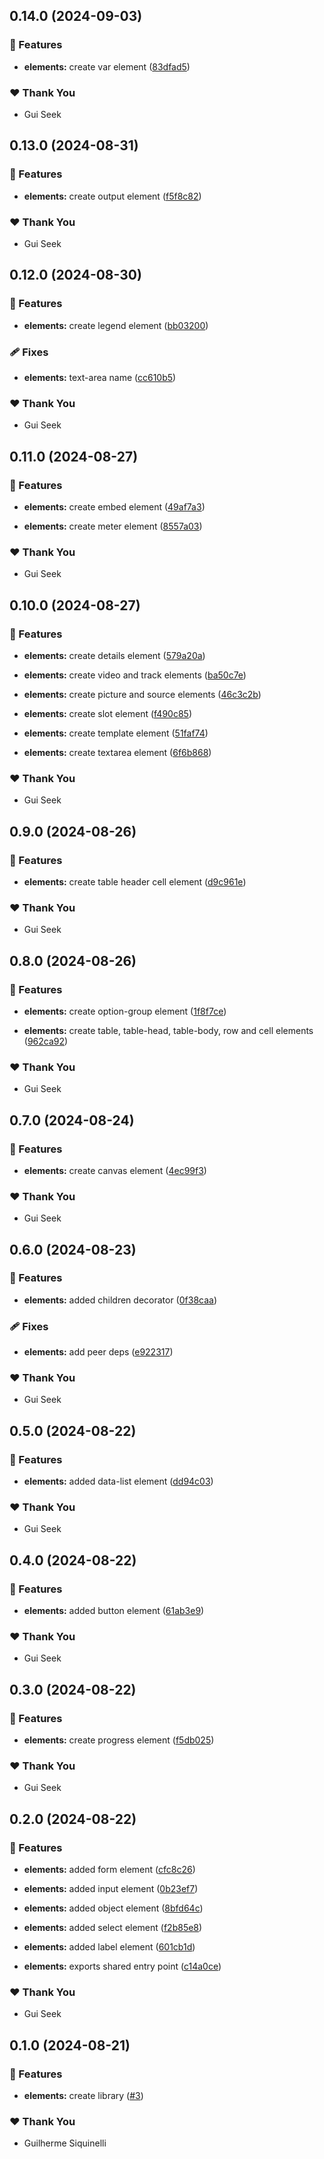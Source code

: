 ## 0.14.0 (2024-09-03)


### 🚀 Features

- **elements:** create var element ([83dfad5](https://github.com/guiseek/websqnl/commit/83dfad5))


### ❤️  Thank You

- Gui Seek

## 0.13.0 (2024-08-31)


### 🚀 Features

- **elements:** create output element ([f5f8c82](https://github.com/guiseek/websqnl/commit/f5f8c82))


### ❤️  Thank You

- Gui Seek

## 0.12.0 (2024-08-30)


### 🚀 Features

- **elements:** create legend element ([bb03200](https://github.com/guiseek/websqnl/commit/bb03200))


### 🩹 Fixes

- **elements:** text-area name ([cc610b5](https://github.com/guiseek/websqnl/commit/cc610b5))


### ❤️  Thank You

- Gui Seek

## 0.11.0 (2024-08-27)


### 🚀 Features

- **elements:** create embed element ([49af7a3](https://github.com/guiseek/websqnl/commit/49af7a3))

- **elements:** create meter element ([8557a03](https://github.com/guiseek/websqnl/commit/8557a03))


### ❤️  Thank You

- Gui Seek

## 0.10.0 (2024-08-27)


### 🚀 Features

- **elements:** create details element ([579a20a](https://github.com/guiseek/websqnl/commit/579a20a))

- **elements:** create video and track elements ([ba50c7e](https://github.com/guiseek/websqnl/commit/ba50c7e))

- **elements:** create picture and source elements ([46c3c2b](https://github.com/guiseek/websqnl/commit/46c3c2b))

- **elements:** create slot element ([f490c85](https://github.com/guiseek/websqnl/commit/f490c85))

- **elements:** create template element ([51faf74](https://github.com/guiseek/websqnl/commit/51faf74))

- **elements:** create textarea element ([6f6b868](https://github.com/guiseek/websqnl/commit/6f6b868))


### ❤️  Thank You

- Gui Seek

## 0.9.0 (2024-08-26)


### 🚀 Features

- **elements:** create table header cell element ([d9c961e](https://github.com/guiseek/websqnl/commit/d9c961e))


### ❤️  Thank You

- Gui Seek

## 0.8.0 (2024-08-26)


### 🚀 Features

- **elements:** create option-group element ([1f8f7ce](https://github.com/guiseek/websqnl/commit/1f8f7ce))

- **elements:** create table, table-head, table-body, row and cell elements ([962ca92](https://github.com/guiseek/websqnl/commit/962ca92))


### ❤️  Thank You

- Gui Seek

## 0.7.0 (2024-08-24)


### 🚀 Features

- **elements:** create canvas element ([4ec99f3](https://github.com/guiseek/websqnl/commit/4ec99f3))


### ❤️  Thank You

- Gui Seek

## 0.6.0 (2024-08-23)


### 🚀 Features

- **elements:** added children decorator ([0f38caa](https://github.com/guiseek/websqnl/commit/0f38caa))


### 🩹 Fixes

- **elements:** add peer deps ([e922317](https://github.com/guiseek/websqnl/commit/e922317))


### ❤️  Thank You

- Gui Seek

## 0.5.0 (2024-08-22)


### 🚀 Features

- **elements:** added data-list element ([dd94c03](https://github.com/guiseek/websqnl/commit/dd94c03))


### ❤️  Thank You

- Gui Seek

## 0.4.0 (2024-08-22)


### 🚀 Features

- **elements:** added button element ([61ab3e9](https://github.com/guiseek/websqnl/commit/61ab3e9))


### ❤️  Thank You

- Gui Seek

## 0.3.0 (2024-08-22)


### 🚀 Features

- **elements:** create progress element ([f5db025](https://github.com/guiseek/websqnl/commit/f5db025))


### ❤️  Thank You

- Gui Seek

## 0.2.0 (2024-08-22)


### 🚀 Features

- **elements:** added form element ([cfc8c26](https://github.com/guiseek/websqnl/commit/cfc8c26))

- **elements:** added input element ([0b23ef7](https://github.com/guiseek/websqnl/commit/0b23ef7))

- **elements:** added object element ([8bfd64c](https://github.com/guiseek/websqnl/commit/8bfd64c))

- **elements:** added select element ([f2b85e8](https://github.com/guiseek/websqnl/commit/f2b85e8))

- **elements:** added label element ([601cb1d](https://github.com/guiseek/websqnl/commit/601cb1d))

- **elements:** exports shared entry point ([c14a0ce](https://github.com/guiseek/websqnl/commit/c14a0ce))


### ❤️  Thank You

- Gui Seek

## 0.1.0 (2024-08-21)


### 🚀 Features

- **elements:** create library ([#3](https://github.com/guiseek/websqnl/pull/3))


### ❤️  Thank You

- Guilherme Siquinelli